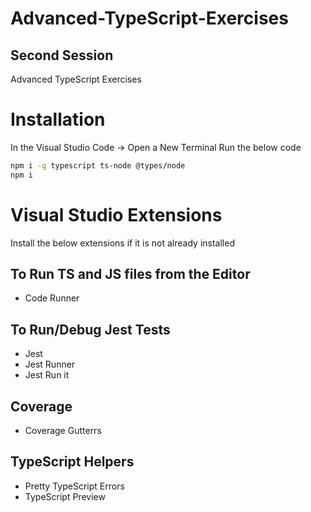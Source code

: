 # Advanced-TypeScript-Exercises

## Second Session
Advanced TypeScript Exercises


# Installation
In the Visual Studio Code -> Open a New Terminal
Run the below code
```bash
npm i -g typescript ts-node @types/node
npm i
```

# Visual Studio Extensions
Install the below extensions if it is not already installed
## To Run TS and JS files from the Editor
* Code Runner
## To Run/Debug Jest Tests
* Jest
* Jest Runner
* Jest Run it

## Coverage
* Coverage Gutterrs
## TypeScript Helpers
* Pretty TypeScript Errors
* TypeScript Preview

